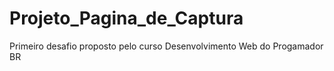 # Projeto_Pagina_de_Captura
Primeiro desafio proposto pelo curso Desenvolvimento Web do Progamador BR
